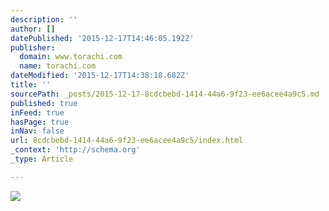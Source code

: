 ```yaml
---
description: ''
author: []
datePublished: '2015-12-17T14:46:05.192Z'
publisher:
  domain: www.torachi.com
  name: torachi.com
dateModified: '2015-12-17T14:38:18.682Z'
title: ''
sourcePath: _posts/2015-12-17-8cdcbebd-1414-44a6-9f23-ee6acee4a9c5.md
published: true
inFeed: true
hasPage: true
inNav: false
url: 8cdcbebd-1414-44a6-9f23-ee6acee4a9c5/index.html
_context: 'http://schema.org'
_type: Article

---
```

![](http://1.bp.blogspot.com/-UuEdqT086n0/VkCz7QAGb3I/AAAAAAAAQkM/niy9rJ3EuAY/s640/IMG_4355.JPG)